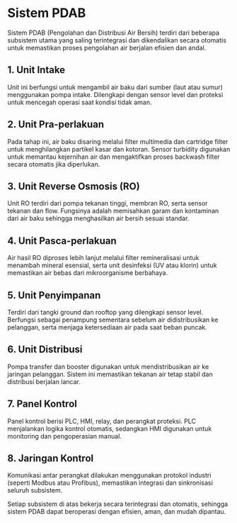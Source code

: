 # Sistem PDAB

Sistem PDAB (Pengolahan dan Distribusi Air Bersih) terdiri dari beberapa subsistem utama yang saling terintegrasi dan dikendalikan secara otomatis untuk memastikan proses pengolahan air berjalan efisien dan andal.

## 1. Unit Intake
Unit ini berfungsi untuk mengambil air baku dari sumber (laut atau sumur) menggunakan pompa intake. Dilengkapi dengan sensor level dan proteksi untuk mencegah operasi saat kondisi tidak aman.

## 2. Unit Pra-perlakuan
Pada tahap ini, air baku disaring melalui filter multimedia dan cartridge filter untuk menghilangkan partikel kasar dan kotoran. Sensor turbidity digunakan untuk memantau kejernihan air dan mengaktifkan proses backwash filter secara otomatis jika diperlukan.

## 3. Unit Reverse Osmosis (RO)
Unit RO terdiri dari pompa tekanan tinggi, membran RO, serta sensor tekanan dan flow. Fungsinya adalah memisahkan garam dan kontaminan dari air baku sehingga menghasilkan air bersih sesuai standar.

## 4. Unit Pasca-perlakuan
Air hasil RO diproses lebih lanjut melalui filter remineralisasi untuk menambah mineral esensial, serta unit desinfeksi (UV atau klorin) untuk memastikan air bebas dari mikroorganisme berbahaya.

## 5. Unit Penyimpanan
Terdiri dari tangki ground dan rooftop yang dilengkapi sensor level. Berfungsi sebagai penampung sementara sebelum air didistribusikan ke pelanggan, serta menjaga ketersediaan air pada saat beban puncak.

## 6. Unit Distribusi
Pompa transfer dan booster digunakan untuk mendistribusikan air ke jaringan pelanggan. Sistem ini memastikan tekanan air tetap stabil dan distribusi berjalan lancar.

## 7. Panel Kontrol
Panel kontrol berisi PLC, HMI, relay, dan perangkat proteksi. PLC menjalankan logika kontrol otomatis, sedangkan HMI digunakan untuk monitoring dan pengoperasian manual.

## 8. Jaringan Kontrol
Komunikasi antar perangkat dilakukan menggunakan protokol industri (seperti Modbus atau Profibus), memastikan integrasi dan sinkronisasi seluruh subsistem.

Setiap subsistem di atas bekerja secara terintegrasi dan otomatis, sehingga sistem PDAB dapat beroperasi dengan efisien, aman, dan mudah dipantau.
